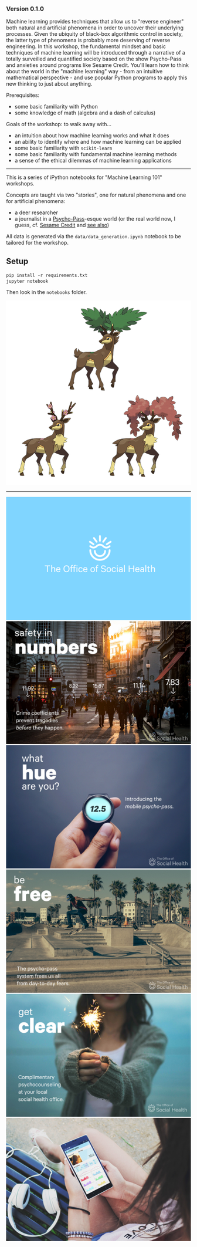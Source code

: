 ### Version 0.1.0

Machine learning provides techniques that allow us to "reverse engineer" both natural and artificial phenomena in order to uncover their underlying processes. Given the ubiquity of black-box algorithmic control in society, the latter type of phenomena is probably more deserving of reverse engineering. In this workshop, the fundamental mindset and basic techniques of machine learning will be introduced through a narrative of a totally surveilled and quantified society based on the show Psycho-Pass and anxieties around programs like Sesame Credit. You'll learn how to think about the world in the "machine learning" way - from an intuitive mathematical perspective - and use popular Python programs to apply this new thinking to just about anything.

Prerequisites:

- some basic familiarity with Python
- some knowledge of math (algebra and a dash of calculus)

Goals of the workshop: to walk away with...

- an intuition about how machine learning works and what it does
- an ability to identify where and how machine learning can be applied
- some basic familiarity with `scikit-learn`
- some basic familiarity with fundamental machine learning methods
- a sense of the ethical dilemmas of machine learning applications

---

This is a series of iPython notebooks for "Machine Learning 101" workshops.

Concepts are taught via two "stories", one for natural phenomena and one for artificial phenomena:

- a deer researcher
- a journalist in a [Psycho-Pass](https://en.wikipedia.org/wiki/Psycho-Pass)-esque world (or the real world now, I guess, cf. [Sesame Credit](http://qz.com/519737/all-chinese-citizens-now-have-a-score-based-on-how-well-we-live-and-mine-sucks/) and [see also](https://danielmiessler.com/blog/chinas-new-dystopian-citizen-rating-system/))

All data is generated via the `data/data_generation.ipynb` notebook to be tailored for the workshop.

## Setup

    pip install -r requirements.txt
    jupyter notebook

Then look in the `notebooks` folder.

![Deer](assets/sawsbuck3.png)

---

![Office of Social Health](assets/social_health/logo.png)
![Safety in numbers](assets/social_health/safety_in_numbers.sm.jpg)
![What hue are you?](assets/social_health/what_hue_are_you.sm.jpg)
![Be free](assets/social_health/be_free.sm.jpg)
![Get clear](assets/social_health/get_clear.sm.jpg)
![Mobile app](assets/social_health/mobile_app.sm.jpg)